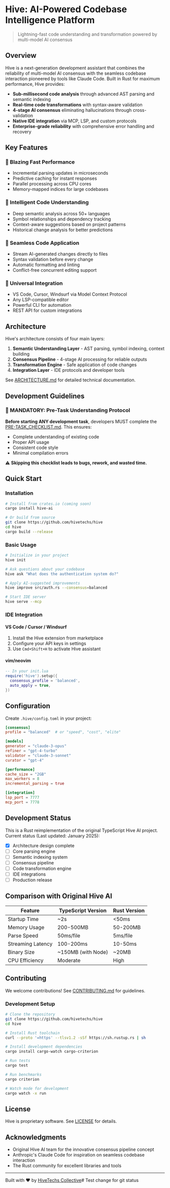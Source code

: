 # Hive: AI-Powered Codebase Intelligence Platform

> Lightning-fast code understanding and transformation powered by multi-model AI consensus

## Overview

Hive is a next-generation development assistant that combines the reliability of multi-model AI consensus with the seamless codebase interaction pioneered by tools like Claude Code. Built in Rust for maximum performance, Hive provides:

- **Sub-millisecond code analysis** through advanced AST parsing and semantic indexing
- **Real-time code transformations** with syntax-aware validation
- **4-stage AI consensus** eliminating hallucinations through cross-validation
- **Native IDE integration** via MCP, LSP, and custom protocols
- **Enterprise-grade reliability** with comprehensive error handling and recovery

## Key Features

### 🚀 Blazing Fast Performance
- Incremental parsing updates in microseconds
- Predictive caching for instant responses
- Parallel processing across CPU cores
- Memory-mapped indices for large codebases

### 🧠 Intelligent Code Understanding
- Deep semantic analysis across 50+ languages
- Symbol relationships and dependency tracking
- Context-aware suggestions based on project patterns
- Historical change analysis for better predictions

### 🔄 Seamless Code Application
- Stream AI-generated changes directly to files
- Syntax validation before every change
- Automatic formatting and linting
- Conflict-free concurrent editing support

### 🤝 Universal Integration
- VS Code, Cursor, Windsurf via Model Context Protocol
- Any LSP-compatible editor
- Powerful CLI for automation
- REST API for custom integrations

## Architecture

Hive's architecture consists of four main layers:

1. **Semantic Understanding Layer** - AST parsing, symbol indexing, context building
2. **Consensus Pipeline** - 4-stage AI processing for reliable outputs
3. **Transformation Engine** - Safe application of code changes
4. **Integration Layer** - IDE protocols and developer tools

See [ARCHITECTURE.md](ARCHITECTURE.md) for detailed technical documentation.

## Development Guidelines

### 🚨 MANDATORY: Pre-Task Understanding Protocol

**Before starting ANY development task**, developers MUST complete the [PRE-TASK_CHECKLIST.md](PRE-TASK_CHECKLIST.md). This ensures:
- Complete understanding of existing code
- Proper API usage
- Consistent code style
- Minimal compilation errors

⚠️ **Skipping this checklist leads to bugs, rework, and wasted time.**

## Quick Start

### Installation

```bash
# Install from crates.io (coming soon)
cargo install hive-ai

# Or build from source
git clone https://github.com/hivetechs/hive
cd hive
cargo build --release
```

### Basic Usage

```bash
# Initialize in your project
hive init

# Ask questions about your codebase
hive ask "What does the authentication system do?"

# Apply AI-suggested improvements
hive improve src/auth.rs --consensus=balanced

# Start IDE server
hive serve --mcp
```

### IDE Integration

#### VS Code / Cursor / Windsurf

1. Install the Hive extension from marketplace
2. Configure your API keys in settings
3. Use `Cmd+Shift+H` to activate Hive assistant

#### vim/neovim

```lua
-- In your init.lua
require('hive').setup({
  consensus_profile = 'balanced',
  auto_apply = true,
})
```

## Configuration

Create `.hive/config.toml` in your project:

```toml
[consensus]
profile = "balanced"  # or "speed", "cost", "elite"

[models]
generator = "claude-3-opus"
refiner = "gpt-4-turbo"
validator = "claude-3-sonnet"
curator = "gpt-4"

[performance]
cache_size = "2GB"
max_workers = 8
incremental_parsing = true

[integration]
lsp_port = 7777
mcp_port = 7778
```

## Development Status

This is a Rust reimplementation of the original TypeScript Hive AI project. Current status (Last updated: January 2025):

- [x] Architecture design complete
- [ ] Core parsing engine
- [ ] Semantic indexing system  
- [ ] Consensus pipeline
- [ ] Code transformation engine
- [ ] IDE integrations
- [ ] Production release

## Comparison with Original Hive AI

| Feature | TypeScript Version | Rust Version |
|---------|-------------------|--------------|
| Startup Time | ~2s | <50ms |
| Memory Usage | 200-500MB | 50-200MB |
| Parse Speed | 50ms/file | 5ms/file |
| Streaming Latency | 100-200ms | 10-50ms |
| Binary Size | ~150MB (with Node) | ~20MB |
| CPU Efficiency | Moderate | High |

## Contributing

We welcome contributions! See [CONTRIBUTING.md](CONTRIBUTING.md) for guidelines.

### Development Setup

```bash
# Clone the repository
git clone https://github.com/hivetechs/hive
cd hive

# Install Rust toolchain
curl --proto '=https' --tlsv1.2 -sSf https://sh.rustup.rs | sh

# Install development dependencies
cargo install cargo-watch cargo-criterion

# Run tests
cargo test

# Run benchmarks
cargo criterion

# Watch mode for development
cargo watch -x run
```

## License

Hive is proprietary software. See [LICENSE](LICENSE) for details.

## Acknowledgments

- Original Hive AI team for the innovative consensus pipeline concept
- Anthropic's Claude Code for inspiration on seamless codebase interaction
- The Rust community for excellent libraries and tools

---

Built with ❤️ by [HiveTechs Collective](https://hivetechs.com)# Test change for git status
